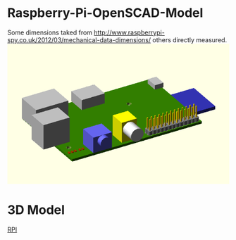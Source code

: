 Raspberry-Pi-OpenSCAD-Model
===========================
Some dimensions taked from http://www.raspberrypi-spy.co.uk/2012/03/mechanical-data-dimensions/ others directly measured.
![Raspberry Pi](rpi.png?raw=true)

3D Model
=========

[RPI](rpi.stl)
